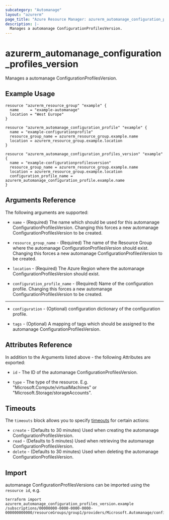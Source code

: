 ```yaml
---
subcategory: "Automanage"
layout: "azurerm"
page_title: "Azure Resource Manager: azurerm_automanage_configuration_profiles_version"
description: |-
  Manages a automanage ConfigurationProfilesVersion.
---
```


# azurerm_automanage_configuration_profiles_version

Manages a automanage ConfigurationProfilesVersion.

## Example Usage

```hcl
resource "azurerm_resource_group" "example" {
  name     = "example-automanage"
  location = "West Europe"
}

resource "azurerm_automanage_configuration_profile" "example" {
  name = "example-configurationprofile"
  resource_group_name = azurerm_resource_group.example.name
  location = azurerm_resource_group.example.location
}

resource "azurerm_automanage_configuration_profiles_version" "example" {
  name = "example-configurationprofilesversion"
  resource_group_name = azurerm_resource_group.example.name
  location = azurerm_resource_group.example.location
  configuration_profile_name = azurerm_automanage_configuration_profile.example.name
}
```

## Arguments Reference

The following arguments are supported:

* `name` - (Required) The name which should be used for this automanage ConfigurationProfilesVersion. Changing this forces a new automanage ConfigurationProfilesVersion to be created.

* `resource_group_name` - (Required) The name of the Resource Group where the automanage ConfigurationProfilesVersion should exist. Changing this forces a new automanage ConfigurationProfilesVersion to be created.

* `location` - (Required) The Azure Region where the automanage ConfigurationProfilesVersion should exist.

* `configuration_profile_name` - (Required) Name of the configuration profile. Changing this forces a new automanage ConfigurationProfilesVersion to be created.

---

* `configuration` - (Optional) configuration dictionary of the configuration profile.

* `tags` - (Optional) A mapping of tags which should be assigned to the automanage ConfigurationProfilesVersion.

## Attributes Reference

In addition to the Arguments listed above - the following Attributes are exported:

* `id` - The ID of the automanage ConfigurationProfilesVersion.

* `type` - The type of the resource. E.g. "Microsoft.Compute/virtualMachines" or "Microsoft.Storage/storageAccounts".

## Timeouts

The `timeouts` block allows you to specify [timeouts](https://www.terraform.io/docs/configuration/resources.html#timeouts) for certain actions:

* `create` - (Defaults to 30 minutes) Used when creating the automanage ConfigurationProfilesVersion.
* `read` - (Defaults to 5 minutes) Used when retrieving the automanage ConfigurationProfilesVersion.
* `delete` - (Defaults to 30 minutes) Used when deleting the automanage ConfigurationProfilesVersion.

## Import

automanage ConfigurationProfilesVersions can be imported using the `resource id`, e.g.

```shell
terraform import azurerm_automanage_configuration_profiles_version.example /subscriptions/00000000-0000-0000-0000-000000000000/resourceGroups/group1/providers/Microsoft.Automanage/configurationProfiles/configurationProfile1/versions/version1
```